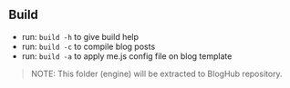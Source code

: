 ## Build

* run: ```build -h``` to give build help
* run: ```build -c``` to compile blog posts
* run: ```build -a``` to apply me.js config file on blog template

> NOTE: This folder (engine) will be extracted to BlogHub repository.